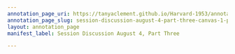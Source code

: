 ```yaml
---
annotation_page_uri: https://tanyaclement.github.io/Harvard-1953/annotations/session-discussion-august-4-part-three-canvas-1-program.json
annotation_page_slug: session-discussion-august-4-part-three-canvas-1-program
layout: annotation_page
manifest_label: Session Discussion August 4, Part Three

---
```

